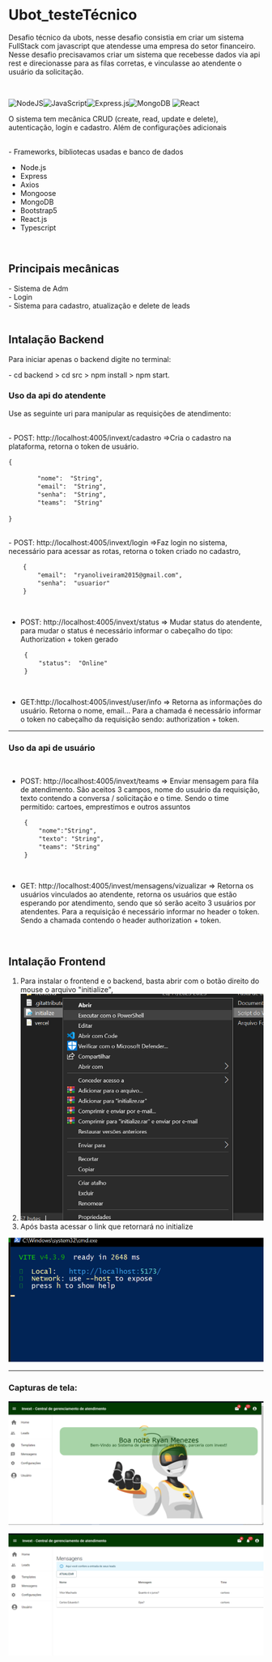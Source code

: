
# Ubot_testeTécnico
 <p>Desafio técnico da ubots, nesse desafio consistia em criar um sistema FullStack com javascript que atendesse uma empresa do setor financeiro. Nesse desafio precisavamos criar um sistema que recebesse dados via api rest e direcionasse para as filas corretas, e vinculasse ao atendente o usuário da solicitação.</p> <br>
 
![NodeJS](https://img.shields.io/badge/node.js-6DA55F?style=for-the-badge&logo=node.js&logoColor=white)![JavaScript](https://img.shields.io/badge/javascript-%23323330.svg?style=for-the-badge&logo=javascript&logoColor=%23F7DF1E)![Express.js](https://img.shields.io/badge/express.js-%23404d59.svg?style=for-the-badge&logo=express&logoColor=%2361DAFB)![MongoDB](https://img.shields.io/badge/MongoDB-%234ea94b.svg?style=for-the-badge&logo=mongodb&logoColor=white) ![React](https://img.shields.io/badge/react-%2320232a.svg?style=for-the-badge&logo=react&logoColor=%2361DAFB) 
 <p> O sistema tem mecânica CRUD (create, read, update e delete), autenticação, login e cadastro. Além de configurações adicionais</p><br>
- Frameworks, bibliotecas usadas e banco de dados<br>
<ul>
      <li>  Node.js  </li>
      <li>    Express </li>
      <li>    Axios   </li>
      <li>  Mongoose  </li>
      <li>  MongoDB  </li>
      <li>  Bootstrap5  </li>
      <li>    React.js </li>
            <li>   Typescript </li>
</ul>
<br>     
<h2>Principais mecânicas</h2>
- Sistema de Adm <br>
- Login <br>
- Sistema para cadastro, atualização e delete de leads <br>
<br>
<h2>Intalação Backend</h2>
<p>Para iniciar apenas o  backend digite no terminal:</p>
- cd backend > cd src > npm install > npm start.<br>

<h3>Uso da api do atendente</h3>
<p>Use as seguinte uri para manipular as requisições de atendimento: </p>
<br>
 - POST: http://localhost:4005/invext/cadastro  =>Cria o cadastro na plataforma, retorna o token de usuário.
 <br>

	{
	
			"nome":  "String",
			"email":  "String",
			"senha":  "String",
			"teams":  "String"

	}
				 
<br>
 - POST: http://localhost:4005/invext/login  =>Faz login no sistema, necessário para acessar as rotas, retorna o token criado no cadastro,

		{
			"email":  "ryanoliveiram2015@gmail.com",
			"senha":  "usuarior"
		}
				 
				 
<br>	 

 - POST: http://localhost:4005/invext/status => Mudar status do atendente, para mudar o status é necessário informar o cabeçalho do tipo: Authorization + token gerado
	
				
		{
			"status":  "Online"
		}
<br>

 - GET:http://localhost:4005/invest/user/info  => Retorna as informações do usuário. Retorna o nome, email... Para a chamada é necessário informar o token no cabeçalho da requisição sendo: authorization + token.

<hr>
<h3>Uso da api de usuário</h3><br>

 - POST: http://localhost:4005/invext/teams  => Enviar mensagem para fila de atendimento. São aceitos 3 campos, nome do usuário da requisição, texto contendo a conversa / solicitação e o time. Sendo o time permitido: cartoes, emprestimos e outros assuntos

		{
			"nome":"String",
			"texto": "String",
			"teams": "String"
		}
<br>

 - GET: http://localhost:4005/invest/mensagens/vizualizar  => Retorna os usuários vinculados ao atendente, retorna os usuários que estão esperando por atendimento, sendo que só serão aceito 3 usuários por atendentes. Para a requisição é necessário informar no header o token. Sendo a chamada contendo o header authorization + token.

<br>
<h2>Intalação Frontend</h2>

 1. Para instalar o frontend e o backend, basta abrir com o botão direito do mouse o arquivo "initialize",
 2. ![enter image description here](https://github.com/LordRyanII/Ubots_teste/blob/main/frontend/public/imagem/github-imagem/capturaInicialInitialize.png)
 3. Após basta acessar o link que retornará no initialize

![enter image description here](https://github.com/LordRyanII/Ubots_teste/blob/main/frontend/public/imagem/github-imagem/initializePowerShell.png)
<br>
<hr>
<h3>Capturas de tela:</h3>

![enter image description here](https://github.com/LordRyanII/Ubots_teste/blob/main/frontend/public/imagem/github-imagem/homePag.png)

![enter image description here](https://github.com/LordRyanII/Ubots_teste/blob/main/frontend/public/imagem/github-imagem/mensagensPag.png)
